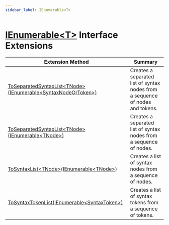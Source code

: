 ```yaml
---
sidebar_label: IEnumerable<T>
---
```


# [IEnumerable&lt;T&gt;](https://docs.microsoft.com/en-us/dotnet/api/system.collections.generic.ienumerable-1) Interface Extensions

| Extension Method | Summary |
| ---------------- | ------- |
| [ToSeparatedSyntaxList&lt;TNode&gt;(IEnumerable&lt;SyntaxNodeOrToken&gt;)](../../Roslynator/CSharp/SyntaxExtensions/ToSeparatedSyntaxList/index.md#3594200340) | Creates a separated list of syntax nodes from a sequence of nodes and tokens\. |
| [ToSeparatedSyntaxList&lt;TNode&gt;(IEnumerable&lt;TNode&gt;)](../../Roslynator/CSharp/SyntaxExtensions/ToSeparatedSyntaxList/index.md#2814099200) | Creates a separated list of syntax nodes from a sequence of nodes\. |
| [ToSyntaxList&lt;TNode&gt;(IEnumerable&lt;TNode&gt;)](../../Roslynator/CSharp/SyntaxExtensions/ToSyntaxList/index.md) | Creates a list of syntax nodes from a sequence of nodes\. |
| [ToSyntaxTokenList(IEnumerable&lt;SyntaxToken&gt;)](../../Roslynator/CSharp/SyntaxExtensions/ToSyntaxTokenList/index.md) | Creates a list of syntax tokens from a sequence of tokens\. |

